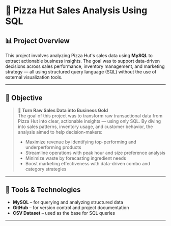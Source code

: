 # 🍕 Pizza Hut Sales Analysis Using SQL

## 📊 Project Overview

This project involves analyzing Pizza Hut's sales data using **MySQL** to extract actionable business insights. The goal was to support data-driven decisions across sales performance, inventory management, and marketing strategy — all using structured query language (SQL) without the use of external visualization tools.

---

## 🎯 Objective

> 🧠 **Turn Raw Sales Data into Business Gold**  
> The goal of this project was to transform raw transactional data from Pizza Hut into clear, actionable insights — using only SQL. By diving into sales patterns, inventory usage, and customer behavior, the analysis aimed to help decision-makers:
>
> - Maximize revenue by identifying top-performing and underperforming products  
> - Streamline operations with peak hour and size preference analysis  
> - Minimize waste by forecasting ingredient needs  
> - Boost marketing effectiveness with data-driven combo and category strategies  

---

## 🧰 Tools & Technologies

- **MySQL** – for querying and analyzing structured data
- **GitHub** – for version control and project documentation
- **CSV Dataset** – used as the base for SQL queries

---
